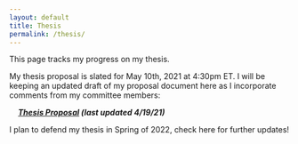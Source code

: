 ```yaml
---
layout: default 
title: Thesis 
permalink: /thesis/
---
```


This page tracks my progress on my thesis.

My thesis proposal is slated for May 10th, 2021 at 4:30pm ET.  I will be keeping an updated draft of my proposal document here as I incorporate comments from my committee members:

&nbsp;&nbsp;&nbsp;&nbsp;***[Thesis Proposal](/proposal.pdf) \(last updated 4/19/21\)***

I plan to defend my thesis in Spring of 2022, check here for further updates!
